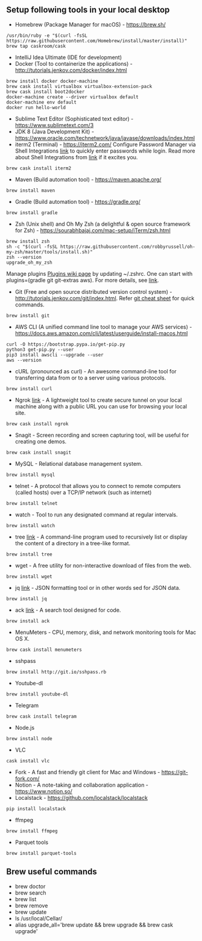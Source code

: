 ## Setup following tools in your local desktop
* Homebrew (Package Manager for macOS) - https://brew.sh/
```
/usr/bin/ruby -e "$(curl -fsSL https://raw.githubusercontent.com/Homebrew/install/master/install)"
brew tap caskroom/cask
```
* IntelliJ Idea Ultimate (IDE for development)
* Docker (Tool to containerize the applications) - http://tutorials.jenkov.com/docker/index.html
```
brew install docker docker-machine
brew cask install virtualbox virtualbox-extension-pack
brew cask install boot2docker
docker-machine create --driver virtualbox default
docker-machine env default
docker run hello-world
```
* Sublime Text Editor (Sophisticated text editor) - https://www.sublimetext.com/3
* JDK 8 (Java Development Kit) - https://www.oracle.com/technetwork/java/javase/downloads/index.html
* iterm2 (Terminal) - https://iterm2.com/ Configure Password Manager via Shell Integrations [link](https://medium.com/@ratchada.jududom/how-to-ssh-iterm2-with-password-manager-576b0452b493) to quickly enter passwords while login. Read more about Shell Integrations from [link](https://www.iterm2.com/documentation-shell-integration.html) if it excites you.
```
brew cask install iterm2
```
* Maven (Build automation tool) - https://maven.apache.org/
```
brew install maven
```
* Gradle (Build automation tool) - https://gradle.org/
```
brew install gradle
```
* Zsh (Unix shell) and Oh My Zsh (a delightful & open source framework for Zsh) - https://sourabhbajaj.com/mac-setup/iTerm/zsh.html
```
brew install zsh
sh -c "$(curl -fsSL https://raw.githubusercontent.com/robbyrussell/oh-my-zsh/master/tools/install.sh)"
zsh --version
upgrade_oh_my_zsh
```
Manage plugins [Plugins wiki page](https://github.com/robbyrussell/oh-my-zsh/wiki/Plugins) by updating ~/.zshrc. One can start with plugins=(gradle git git-extras aws). For more details, see [link](https://medium.com/ayuth/iterm2-zsh-oh-my-zsh-the-most-power-full-of-terminal-on-macos-bdb2823fb04c).
* Git (Free and open source distributed version control system) - http://tutorials.jenkov.com/git/index.html. Refer [git cheat sheet](https://github.github.com/training-kit/downloads/github-git-cheat-sheet/) for quick commands.
```
brew install git
```
* AWS CLI (A unified command line tool to manage your AWS services) - https://docs.aws.amazon.com/cli/latest/userguide/install-macos.html
```
curl -O https://bootstrap.pypa.io/get-pip.py
python3 get-pip.py --user
pip3 install awscli --upgrade --user
aws --version
```
* cURL (pronounced as curl) - An awesome command-line tool for transferring data from or to a server using various protocols.
```
brew install curl
```
* Ngrok [link](https://ngrok.com/) - A lightweight tool to create secure tunnel on your local machine along with a public URL you can use for browsing your local site.
```
brew cask install ngrok
```
* Snagit - Screen recording and screen capturing tool, will be useful for creating one demos.
```
brew cask install snagit
```
* MySQL - Relational database management system.
```
brew install mysql
```
* telnet - A protocol that allows you to connect to remote computers (called hosts) over a TCP/IP network (such as internet)
```
brew install telnet
```
* watch - Tool to run any designated command at regular intervals.
```
brew install watch
```
* tree [link](https://sourabhbajaj.com/mac-setup/iTerm/tree.html) - A command-line program used to recursively list or display the content of a directory in a tree-like format.
```
brew install tree
```
* wget - A free utility for non-interactive download of files from the web.
```
brew install wget
```
* jq [link](https://stedolan.github.io/jq/tutorial/) - JSON formatting tool or in other words sed for JSON data.
```
brew install jq
```
* ack [link](https://sourabhbajaj.com/mac-setup/iTerm/ack.html) - A search tool designed for code.
```
brew install ack
```
* MenuMeters - CPU, memory, disk, and network monitoring tools for Mac OS X.
```
brew cask install menumeters
```
* sshpass
```
brew install http://git.io/sshpass.rb
```
* Youtube-dl
```
brew install youtube-dl
```
* Telegram
```
brew cask install telegram
```
* Node.js
```
brew install node
```
* VLC
```
cask install vlc
```
* Fork - A fast and friendly git client for Mac and Windows - https://git-fork.com/
* Notion - A note-taking and collaboration application - https://www.notion.so/
* Localstack - https://github.com/localstack/localstack
```
pip install localstack
```
* ffmpeg
```
brew install ffmpeg
```
* Parquet tools
```
brew install parquet-tools
```

## Brew useful commands
* brew doctor
* brew search
* brew list
* brew remove <application-name>
* brew update
* ls /usr/local/Cellar/
* alias upgrade_all='brew update && brew upgrade && brew cask upgrade'
